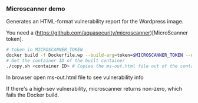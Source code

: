 ### Microscanner demo

Generates an HTML-format vulnerability report for the Wordpress image.

You need a (https://github.com/aquasecurity/microscanner)[MicroScanner token].

```bash
# token in MICROSCANNER_TOKEN
docker build -f Dockerfile.wp --build-arg=token=$MICROSCANNER_TOKEN --no-cache .
# Get the container ID of the built container
./copy.sh <container ID> # Copies the ms-out.html file out of the container image
```

In browser open ms-out.html file to see vulnerability info

If there's a high-sev vulnerability, microscanner returns non-zero, which fails the Docker build.